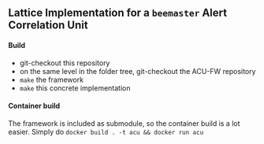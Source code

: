 ## Lattice Implementation for a `beemaster` Alert Correlation Unit

#### Build

- git-checkout this repository
- on the same level in the folder tree, git-checkout the ACU-FW repository
- `make` the framework
- `make` this concrete implementation

#### Container build

The framework is included as submodule, so the container build is a lot easier. Simply do `docker build . -t acu && docker run acu`